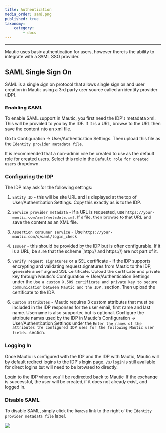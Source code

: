 ```yaml
---
title: Authentication
media_order: saml.png
published: true
taxonomy:
    category:
        - docs
---
```


---------------------

Mautic uses basic authentication for users, however there is the ability to integrate with a SAML SSO provider.

## SAML Single Sign On

SAML is a single sign on protocol that allows single sign on and user creation in Mautic using a 3rd party user source called an identity provider (IDP).

### Enabling SAML 

To enable SAML support in Mautic, you first need the IDP's metadata xml. This will be provided to you by the IDP. If it is a URL, browse to the URL then save the content into an xml file. 

Go to Configuration -> User/Authentication Settings. Then upload this file as the `Identity provider metadata file`. 

It is recommended that a non-admin role be created to use as the default role for created users. Select this role in the `Default role for created users` dropdown.

### Configuring the IDP

The IDP may ask for the following settings:

1) `Entity ID` - this will be site URL and is displayed at the top of User/Authentication Settings. Copy this exactly as is to the IDP.

1) `Service provider metadata` - if a URL is requested, use `https://your-mautic.com/saml/metadata.xml`. If a file, then browse to that URL and save the content as an XML file.
 
1) `Assertion consumer service` - Use `https://your-mautic.com/s/saml/login_check`

1) `Issuer` - this should be provided by the IDP but is often configurable. If it is a URL, be sure that the scheme (http:// and https://) are not part of it.

1) `Verify request signatures` or a SSL certificate - If the IDP supports encrypting and validating request signatures from Mautic to the IDP, generate a self signed SSL certificate. Upload the certificate and private key through Mautic's Configuration ->  User/Authentication Settings under the `Use a custom X.509 certificate and private key to secure communication between Mautic and the IDP.` section. Then upload the certificate to the IDP.

1) `Custom attributes` - Mautic requires 3 custom attributes that must be included in the IDP responses for the user email, first name and last name. Username is also supported but is optional. Configure the attribute names used by the IDP in Mautic's Configuration ->  User/Authentication Settings under the `Enter the names of the attributes the configured IDP uses for the following Mautic user fields.` section.

### Logging In
Once Mautic is configured with the IDP and the IDP with Mautic, Mautic will by default redirect logins to the IDP's login page. `/s/login` is still available for direct logins but will need to be browsed to directly.

Login to the IDP where you'll be redirected back to Mautic. If the exchange is successful, the user will be created, if it does not already exist, and logged in.

### Disable SAML
To disable SAML, simply click the `Remove` link to the right of the `Identity provider metadata file` label.  

![](saml.png)
